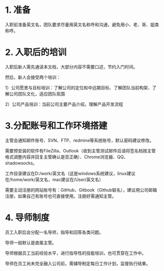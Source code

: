 # 1. 准备

入职前准备英文名，团队要求尽量用英文名称呼和沟通，避免用小、老、哥、姐类称呼。

# 2. 入职后的培训

入职后新人需先通读本文档，大部分内容不需要口述，节约入门时间。

然后，新人会接受两个培训：

1）公司愿景与目标培训：了解公司的定位和中远期目标、了解团队当前构架、了解公司团队文化，适应团队氛围

2）公司产品培训：当前公司主要产品介绍，理解产品开发流程

# 3.分配账号和工作环境搭建

主管会通知邮件账号、SVN、FTP、redmine等系统账号，默认密码建议修改。

需要预安装的软件有FileZilla、Outlook（收到主管测试邮件后请将签名档按主管格式调整内容并回复主管确认是否正确）、Chrome浏览器、QQ、shadowsocks。

工作目录建议在D:/work/英文名（这是windows系统建议，linux建议在/home/work/英文名，mac建议在/User/英文名）

需要主动注册的网站账号有：GitHub、Gitbook（Github联名），建议用公司邮箱注册，如果自己有账号也可直接使用。注册好需通知主管。

# 4. 导师制度

员工入职后会分配一名导师，指导和回答各类问题。

导师一般默认是直属主管。

导师根据员工当前经验水平，进行指导性的技能培训，也可贯穿在工作中。

导师在员工尚未完全融入公司前，需辅导制定每日工作计划，监督执行结果。


